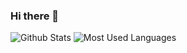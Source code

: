 ### Hi there 👋

<!--
**dzfdzfdzf/dzfdzfdzf** is a ✨ _special_ ✨ repository because its `README.md` (this file) appears on your GitHub profile.

Here are some ideas to get you started:

- 🔭 I’m currently working on ...
- 🌱 I’m currently learning ...
- 👯 I’m looking to collaborate on ...
- 🤔 I’m looking for help with ...
- 💬 Ask me about ...
- 📫 How to reach me: ...
- 😄 Pronouns: ...
- ⚡ Fun fact: ...
-->
![Github Stats](https://github-readme-stats.vercel.app/api?username=dzfdzfdzf&show_icons=true&theme=dark&count_private=true)
![Most Used Languages](https://github-readme-stats.vercel.app/api/top-langs/?username=dzfdzfdzf&theme=dark&layout=compact)


